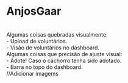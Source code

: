 # AnjosGaar
<br>
Algumas coisas quebradas visualmente:
<br>
- Upload de voluntários.
<br>
- Visão de voluntários no dashboard.
<br>
Algumas coisas que precisão de ajuste visual:
<br>
- Adote! Caso o cachorro tenha sido adotado.
<br> 
- Barra no topo do dashboard.
<br>
 //Adicionar imagems
<br>
